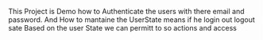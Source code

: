 This Project is Demo how to Authenticate the users with there email and password.
And How to mantaine the UserState means if he login out logout sate
Based on the user State we can permitt to so actions and access
